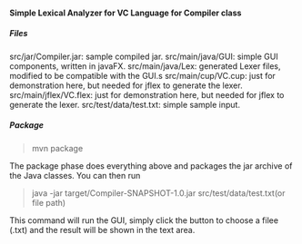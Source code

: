 **<h4>Simple Lexical Analyzer for VC Language for Compiler class </h4>**
<h5>Files</h5>

  src/jar/Compiler.jar: sample compiled jar.
  src/main/java/GUI: simple GUI components, written in javaFX.
  src/main/java/Lex: generated Lexer files, modified to be compatible with the GUI.s
  src/main/cup/VC.cup: just for demonstration here, but needed for jflex to generate the lexer.
  src/main/jflex/VC.flex: just for demonstration here, but needed for jflex to generate the lexer.
  src/test/data/test.txt: simple sample input.

<h5>Package</h5>

  > mvn package

The package phase does everything above and packages the jar archive of the Java classes. You can then run
    
  > java -jar target/Compiler-SNAPSHOT-1.0.jar src/test/data/test.txt(or file path) 

This command will run the GUI, simply click the button to choose a filee (.txt) and the result will be shown in the text area.
